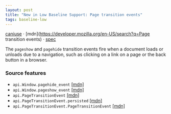 ```yaml
---
layout: post
title: "New in Low Baseline Support: Page transition events"
tags: baseline-low
---
```


[caniuse](https://caniuse.com/?search=page-transition-events) · [mdn](https://developer.mozilla.org/en-US/search?q=Page transition events) · [spec](https://html.spec.whatwg.org/multipage/nav-history-apis.html#the-pagetransitionevent-interface)

The `pageshow` and `pagehide` transition events fire when a document loads or unloads due to a navigation, such as clicking on a link on a page or the back button in a browser.

### Source features

- ``api.Window.pagehide_event`` [[mdn]](https://developer.mozilla.org/en-US/search?q=api.Window.pagehide_event)
- ``api.Window.pageshow_event`` [[mdn]](https://developer.mozilla.org/en-US/search?q=api.Window.pageshow_event)
- ``api.PageTransitionEvent`` [[mdn]](https://developer.mozilla.org/en-US/search?q=api.PageTransitionEvent)
- ``api.PageTransitionEvent.persisted`` [[mdn]](https://developer.mozilla.org/en-US/search?q=api.PageTransitionEvent.persisted)
- ``api.PageTransitionEvent.PageTransitionEvent`` [[mdn]](https://developer.mozilla.org/en-US/search?q=api.PageTransitionEvent.PageTransitionEvent)
